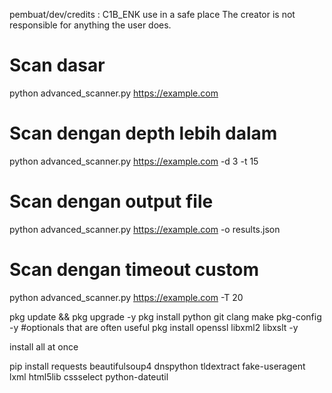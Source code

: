 pembuat/dev/credits : C1B_ENK
use in a safe place
The creator is not responsible for anything the user does.

# Scan dasar
python advanced_scanner.py https://example.com

# Scan dengan depth lebih dalam
python advanced_scanner.py https://example.com -d 3 -t 15

# Scan dengan output file
python advanced_scanner.py https://example.com -o results.json

# Scan dengan timeout custom
python advanced_scanner.py https://example.com -T 20


pkg update && pkg upgrade -y
pkg install python git clang make pkg-config -y
#optionals that are often useful
pkg install openssl libxml2 libxslt -y

install all at once

pip install requests beautifulsoup4 dnspython tldextract fake-useragent lxml html5lib cssselect python-dateutil